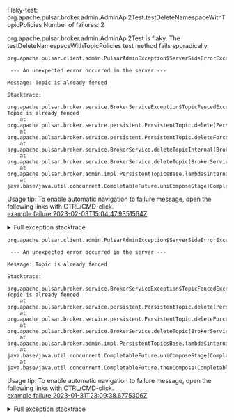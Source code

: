         
Flaky-test: org.apache.pulsar.broker.admin.AdminApi2Test.testDeleteNamespaceWithTopicPolicies
Number of failures: 2

org.apache.pulsar.broker.admin.AdminApi2Test is flaky. The testDeleteNamespaceWithTopicPolicies test method fails sporadically.

```
org.apache.pulsar.client.admin.PulsarAdminException$ServerSideErrorException:

 --- An unexpected error occurred in the server ---

Message: Topic is already fenced

Stacktrace:

org.apache.pulsar.broker.service.BrokerServiceException$TopicFencedException: Topic is already fenced
	at org.apache.pulsar.broker.service.persistent.PersistentTopic.delete(PersistentTopic.java:1187)
	at org.apache.pulsar.broker.service.persistent.PersistentTopic.deleteForcefully(PersistentTopic.java:1158)
	at org.apache.pulsar.broker.service.BrokerService.deleteTopicInternal(BrokerService.java:1106)
	at org.apache.pulsar.broker.service.BrokerService.deleteTopic(BrokerService.java:1094)
	at org.apache.pulsar.broker.admin.impl.PersistentTopicsBase.lambda$internalDeleteTopicAsync$127(PersistentTopicsBase.java:1171)
	at java.base/java.util.concurrent.CompletableFuture.uniComposeStage(CompletableFuture.java:1187)
```

Usage tip: To enable automatic navigation to failure message, open the following links with CTRL/CMD-click.  
[example failure 2023-02-03T15:04:47.9351564Z](https://github.com/apache/pulsar/actions/runs/4085189242/jobs/7043098443#step:10:850)  


<details>
<summary>Full exception stacktrace</summary>
<code><pre>
org.apache.pulsar.client.admin.PulsarAdminException$ServerSideErrorException:

 --- An unexpected error occurred in the server ---

Message: Topic is already fenced

Stacktrace:

org.apache.pulsar.broker.service.BrokerServiceException$TopicFencedException: Topic is already fenced
	at org.apache.pulsar.broker.service.persistent.PersistentTopic.delete(PersistentTopic.java:1187)
	at org.apache.pulsar.broker.service.persistent.PersistentTopic.deleteForcefully(PersistentTopic.java:1158)
	at org.apache.pulsar.broker.service.BrokerService.deleteTopicInternal(BrokerService.java:1106)
	at org.apache.pulsar.broker.service.BrokerService.deleteTopic(BrokerService.java:1094)
	at org.apache.pulsar.broker.admin.impl.PersistentTopicsBase.lambda$internalDeleteTopicAsync$127(PersistentTopicsBase.java:1171)
	at java.base/java.util.concurrent.CompletableFuture.uniComposeStage(CompletableFuture.java:1187)
	at java.base/java.util.concurrent.CompletableFuture.thenCompose(CompletableFuture.java:2309)
	at org.apache.pulsar.broker.admin.impl.PersistentTopicsBase.internalDeleteTopicAsync(PersistentTopicsBase.java:1171)
	at org.apache.pulsar.broker.admin.v2.PersistentTopics.deleteTopic(PersistentTopics.java:1101)
	at jdk.internal.reflect.GeneratedMethodAccessor162.invoke(Unknown Source)
	at java.base/jdk.internal.reflect.DelegatingMethodAccessorImpl.invoke(DelegatingMethodAccessorImpl.java:43)
	at java.base/java.lang.reflect.Method.invoke(Method.java:568)
	at org.glassfish.jersey.server.model.internal.ResourceMethodInvocationHandlerFactory.lambda$static$0(ResourceMethodInvocationHandlerFactory.java:52)
	at org.glassfish.jersey.server.model.internal.AbstractJavaResourceMethodDispatcher$1.run(AbstractJavaResourceMethodDispatcher.java:124)
	at org.glassfish.jersey.server.model.internal.AbstractJavaResourceMethodDispatcher.invoke(AbstractJavaResourceMethodDispatcher.java:167)
	at org.glassfish.jersey.server.model.internal.JavaResourceMethodDispatcherProvider$VoidOutInvoker.doDispatch(JavaResourceMethodDispatcherProvider.java:159)
	at org.glassfish.jersey.server.model.internal.AbstractJavaResourceMethodDispatcher.dispatch(AbstractJavaResourceMethodDispatcher.java:79)
	at org.glassfish.jersey.server.model.ResourceMethodInvoker.invoke(ResourceMethodInvoker.java:475)
	at org.glassfish.jersey.server.model.ResourceMethodInvoker.apply(ResourceMethodInvoker.java:397)
	at org.glassfish.jersey.server.model.ResourceMethodInvoker.apply(ResourceMethodInvoker.java:81)
	at org.glassfish.jersey.server.ServerRuntime$1.run(ServerRuntime.java:255)
	at org.glassfish.jersey.internal.Errors$1.call(Errors.java:248)
	at org.glassfish.jersey.internal.Errors$1.call(Errors.java:244)
	at org.glassfish.jersey.internal.Errors.process(Errors.java:292)
	at org.glassfish.jersey.internal.Errors.process(Errors.java:274)
	at org.glassfish.jersey.internal.Errors.process(Errors.java:244)
	at org.glassfish.jersey.process.internal.RequestScope.runInScope(RequestScope.java:265)
	at org.glassfish.jersey.server.ServerRuntime.process(ServerRuntime.java:234)
	at org.glassfish.jersey.server.ApplicationHandler.handle(ApplicationHandler.java:680)
	at org.glassfish.jersey.servlet.WebComponent.serviceImpl(WebComponent.java:394)
	at org.glassfish.jersey.servlet.WebComponent.service(WebComponent.java:346)
	at org.glassfish.jersey.servlet.ServletContainer.service(ServletContainer.java:366)
	at org.glassfish.jersey.servlet.ServletContainer.service(ServletContainer.java:319)
	at org.glassfish.jersey.servlet.ServletContainer.service(ServletContainer.java:205)
	at org.eclipse.jetty.servlet.ServletHolder.handle(ServletHolder.java:799)
	at org.eclipse.jetty.servlet.ServletHandler$ChainEnd.doFilter(ServletHandler.java:1656)
	at org.eclipse.jetty.servlets.QoSFilter.doFilter(QoSFilter.java:202)
	at org.eclipse.jetty.servlet.FilterHolder.doFilter(FilterHolder.java:193)
	at org.eclipse.jetty.servlet.ServletHandler$Chain.doFilter(ServletHandler.java:1626)
	at org.eclipse.jetty.servlet.ServletHandler.doHandle(ServletHandler.java:552)
	at org.eclipse.jetty.server.handler.ScopedHandler.nextHandle(ScopedHandler.java:233)
	at org.eclipse.jetty.server.session.SessionHandler.doHandle(SessionHandler.java:1624)
	at org.eclipse.jetty.server.handler.ScopedHandler.nextHandle(ScopedHandler.java:233)
	at org.eclipse.jetty.server.handler.ContextHandler.doHandle(ContextHandler.java:1440)
	at org.eclipse.jetty.server.handler.ScopedHandler.nextScope(ScopedHandler.java:188)
	at org.eclipse.jetty.servlet.ServletHandler.doScope(ServletHandler.java:505)
	at org.eclipse.jetty.server.session.SessionHandler.doScope(SessionHandler.java:1594)
	at org.eclipse.jetty.server.handler.ScopedHandler.nextScope(ScopedHandler.java:186)
	at org.eclipse.jetty.server.handler.ContextHandler.doScope(ContextHandler.java:1355)
	at org.eclipse.jetty.server.handler.ScopedHandler.handle(ScopedHandler.java:141)
	at org.eclipse.jetty.server.handler.ContextHandlerCollection.handle(ContextHandlerCollection.java:234)
	at org.eclipse.jetty.server.handler.HandlerCollection.handle(HandlerCollection.java:146)
	at org.eclipse.jetty.server.handler.StatisticsHandler.handle(StatisticsHandler.java:181)
	at org.eclipse.jetty.server.handler.HandlerWrapper.handle(HandlerWrapper.java:127)
	at org.eclipse.jetty.server.Server.handle(Server.java:516)
	at org.eclipse.jetty.server.HttpChannel.lambda$handle$1(HttpChannel.java:487)
	at org.eclipse.jetty.server.HttpChannel.dispatch(HttpChannel.java:732)
	at org.eclipse.jetty.server.HttpChannel.handle(HttpChannel.java:479)
	at org.eclipse.jetty.server.HttpConnection.onFillable(HttpConnection.java:277)
	at org.eclipse.jetty.io.AbstractConnection$ReadCallback.succeeded(AbstractConnection.java:311)
	at org.eclipse.jetty.io.FillInterest.fillable(FillInterest.java:105)
	at org.eclipse.jetty.io.ChannelEndPoint$1.run(ChannelEndPoint.java:104)
	at org.eclipse.jetty.util.thread.strategy.EatWhatYouKill.runTask(EatWhatYouKill.java:338)
	at org.eclipse.jetty.util.thread.strategy.EatWhatYouKill.doProduce(EatWhatYouKill.java:315)
	at org.eclipse.jetty.util.thread.strategy.EatWhatYouKill.tryProduce(EatWhatYouKill.java:173)
	at org.eclipse.jetty.util.thread.strategy.EatWhatYouKill.run(EatWhatYouKill.java:131)
	at org.eclipse.jetty.util.thread.ReservedThreadExecutor$ReservedThread.run(ReservedThreadExecutor.java:409)
	at java.base/java.util.concurrent.ThreadPoolExecutor.runWorker(ThreadPoolExecutor.java:1136)
	at java.base/java.util.concurrent.ThreadPoolExecutor$Worker.run(ThreadPoolExecutor.java:635)
	at io.netty.util.concurrent.FastThreadLocalRunnable.run(FastThreadLocalRunnable.java:30)
	at java.base/java.lang.Thread.run(Thread.java:833)

	at org.apache.pulsar.client.admin.PulsarAdminException.wrap(PulsarAdminException.java:252)
	at org.apache.pulsar.client.admin.internal.BaseResource.sync(BaseResource.java:352)
	at org.apache.pulsar.client.admin.internal.NamespacesImpl.deleteNamespace(NamespacesImpl.java:231)
	at org.apache.pulsar.broker.admin.AdminApi2Test.testDeleteNamespaceWithTopicPolicies(AdminApi2Test.java:1666)
	at java.base/jdk.internal.reflect.NativeMethodAccessorImpl.invoke0(Native Method)
	at java.base/jdk.internal.reflect.NativeMethodAccessorImpl.invoke(NativeMethodAccessorImpl.java:77)
	at java.base/jdk.internal.reflect.DelegatingMethodAccessorImpl.invoke(DelegatingMethodAccessorImpl.java:43)
	at java.base/java.lang.reflect.Method.invoke(Method.java:568)
	at org.testng.internal.invokers.MethodInvocationHelper.invokeMethod(MethodInvocationHelper.java:139)
	at org.testng.internal.invokers.InvokeMethodRunnable.runOne(InvokeMethodRunnable.java:47)
	at org.testng.internal.invokers.InvokeMethodRunnable.call(InvokeMethodRunnable.java:76)
	at org.testng.internal.invokers.InvokeMethodRunnable.call(InvokeMethodRunnable.java:11)
	at java.base/java.util.concurrent.FutureTask.run(FutureTask.java:264)
	at java.base/java.util.concurrent.ThreadPoolExecutor.runWorker(ThreadPoolExecutor.java:1136)
	at java.base/java.util.concurrent.ThreadPoolExecutor$Worker.run(ThreadPoolExecutor.java:635)
	at java.base/java.lang.Thread.run(Thread.java:833)
	Suppressed: org.apache.pulsar.client.admin.PulsarAdminException$ServerSideErrorException:
 --- An unexpected error occurred in the server ---

Message: Topic is already fenced

Stacktrace:

org.apache.pulsar.broker.service.BrokerServiceException$TopicFencedException: Topic is already fenced
	at org.apache.pulsar.broker.service.persistent.PersistentTopic.delete(PersistentTopic.java:1187)
	at org.apache.pulsar.broker.service.persistent.PersistentTopic.deleteForcefully(PersistentTopic.java:1158)
	at org.apache.pulsar.broker.service.BrokerService.deleteTopicInternal(BrokerService.java:1106)
	at org.apache.pulsar.broker.service.BrokerService.deleteTopic(BrokerService.java:1094)
	at org.apache.pulsar.broker.admin.impl.PersistentTopicsBase.lambda$internalDeleteTopicAsync$127(PersistentTopicsBase.java:1171)
	at java.base/java.util.concurrent.CompletableFuture.uniComposeStage(CompletableFuture.java:1187)
	at java.base/java.util.concurrent.CompletableFuture.thenCompose(CompletableFuture.java:2309)
	at org.apache.pulsar.broker.admin.impl.PersistentTopicsBase.internalDeleteTopicAsync(PersistentTopicsBase.java:1171)
	at org.apache.pulsar.broker.admin.v2.PersistentTopics.deleteTopic(PersistentTopics.java:1101)
	at jdk.internal.reflect.GeneratedMethodAccessor162.invoke(Unknown Source)
	at java.base/jdk.internal.reflect.DelegatingMethodAccessorImpl.invoke(DelegatingMethodAccessorImpl.java:43)
	at java.base/java.lang.reflect.Method.invoke(Method.java:568)
	at org.glassfish.jersey.server.model.internal.ResourceMethodInvocationHandlerFactory.lambda$static$0(ResourceMethodInvocationHandlerFactory.java:52)
	at org.glassfish.jersey.server.model.internal.AbstractJavaResourceMethodDispatcher$1.run(AbstractJavaResourceMethodDispatcher.java:124)
	at org.glassfish.jersey.server.model.internal.AbstractJavaResourceMethodDispatcher.invoke(AbstractJavaResourceMethodDispatcher.java:167)
	at org.glassfish.jersey.server.model.internal.JavaResourceMethodDispatcherProvider$VoidOutInvoker.doDispatch(JavaResourceMethodDispatcherProvider.java:159)
	at org.glassfish.jersey.server.model.internal.AbstractJavaResourceMethodDispatcher.dispatch(AbstractJavaResourceMethodDispatcher.java:79)
	at org.glassfish.jersey.server.model.ResourceMethodInvoker.invoke(ResourceMethodInvoker.java:475)
	at org.glassfish.jersey.server.model.ResourceMethodInvoker.apply(ResourceMethodInvoker.java:397)
	at org.glassfish.jersey.server.model.ResourceMethodInvoker.apply(ResourceMethodInvoker.java:81)
	at org.glassfish.jersey.server.ServerRuntime$1.run(ServerRuntime.java:255)
	at org.glassfish.jersey.internal.Errors$1.call(Errors.java:248)
	at org.glassfish.jersey.internal.Errors$1.call(Errors.java:244)
	at org.glassfish.jersey.internal.Errors.process(Errors.java:292)
	at org.glassfish.jersey.internal.Errors.process(Errors.java:274)
	at org.glassfish.jersey.internal.Errors.process(Errors.java:244)
	at org.glassfish.jersey.process.internal.RequestScope.runInScope(RequestScope.java:265)
	at org.glassfish.jersey.server.ServerRuntime.process(ServerRuntime.java:234)
	at org.glassfish.jersey.server.ApplicationHandler.handle(ApplicationHandler.java:680)
	at org.glassfish.jersey.servlet.WebComponent.serviceImpl(WebComponent.java:394)
	at org.glassfish.jersey.servlet.WebComponent.service(WebComponent.java:346)
	at org.glassfish.jersey.servlet.ServletContainer.service(ServletContainer.java:366)
	at org.glassfish.jersey.servlet.ServletContainer.service(ServletContainer.java:319)
	at org.glassfish.jersey.servlet.ServletContainer.service(ServletContainer.java:205)
	at org.eclipse.jetty.servlet.ServletHolder.handle(ServletHolder.java:799)
	at org.eclipse.jetty.servlet.ServletHandler$ChainEnd.doFilter(ServletHandler.java:1656)
	at org.eclipse.jetty.servlets.QoSFilter.doFilter(QoSFilter.java:202)
	at org.eclipse.jetty.servlet.FilterHolder.doFilter(FilterHolder.java:193)
	at org.eclipse.jetty.servlet.ServletHandler$Chain.doFilter(ServletHandler.java:1626)
	at org.eclipse.jetty.servlet.ServletHandler.doHandle(ServletHandler.java:552)
	at org.eclipse.jetty.server.handler.ScopedHandler.nextHandle(ScopedHandler.java:233)
	at org.eclipse.jetty.server.session.SessionHandler.doHandle(SessionHandler.java:1624)
	at org.eclipse.jetty.server.handler.ScopedHandler.nextHandle(ScopedHandler.java:233)
	at org.eclipse.jetty.server.handler.ContextHandler.doHandle(ContextHandler.java:1440)
	at org.eclipse.jetty.server.handler.ScopedHandler.nextScope(ScopedHandler.java:188)
	at org.eclipse.jetty.servlet.ServletHandler.doScope(ServletHandler.java:505)
	at org.eclipse.jetty.server.session.SessionHandler.doScope(SessionHandler.java:1594)
	at org.eclipse.jetty.server.handler.ScopedHandler.nextScope(ScopedHandler.java:186)
	at org.eclipse.jetty.server.handler.ContextHandler.doScope(ContextHandler.java:1355)
	at org.eclipse.jetty.server.handler.ScopedHandler.handle(ScopedHandler.java:141)
	at org.eclipse.jetty.server.handler.ContextHandlerCollection.handle(ContextHandlerCollection.java:234)
	at org.eclipse.jetty.server.handler.HandlerCollection.handle(HandlerCollection.java:146)
	at org.eclipse.jetty.server.handler.StatisticsHandler.handle(StatisticsHandler.java:181)
	at org.eclipse.jetty.server.handler.HandlerWrapper.handle(HandlerWrapper.java:127)
	at org.eclipse.jetty.server.Server.handle(Server.java:516)
	at org.eclipse.jetty.server.HttpChannel.lambda$handle$1(HttpChannel.java:487)
	at org.eclipse.jetty.server.HttpChannel.dispatch(HttpChannel.java:732)
	at org.eclipse.jetty.server.HttpChannel.handle(HttpChannel.java:479)
	at org.eclipse.jetty.server.HttpConnection.onFillable(HttpConnection.java:277)
	at org.eclipse.jetty.io.AbstractConnection$ReadCallback.succeeded(AbstractConnection.java:311)
	at org.eclipse.jetty.io.FillInterest.fillable(FillInterest.java:105)
	at org.eclipse.jetty.io.ChannelEndPoint$1.run(ChannelEndPoint.java:104)
	at org.eclipse.jetty.util.thread.strategy.EatWhatYouKill.runTask(EatWhatYouKill.java:338)
	at org.eclipse.jetty.util.thread.strategy.EatWhatYouKill.doProduce(EatWhatYouKill.java:315)
	at org.eclipse.jetty.util.thread.strategy.EatWhatYouKill.tryProduce(EatWhatYouKill.java:173)
	at org.eclipse.jetty.util.thread.strategy.EatWhatYouKill.run(EatWhatYouKill.java:131)
	at org.eclipse.jetty.util.thread.ReservedThreadExecutor$ReservedThread.run(ReservedThreadExecutor.java:409)
	at java.base/java.util.concurrent.ThreadPoolExecutor.runWorker(ThreadPoolExecutor.java:1136)
	at java.base/java.util.concurrent.ThreadPoolExecutor$Worker.run(ThreadPoolExecutor.java:635)
	at io.netty.util.concurrent.FastThreadLocalRunnable.run(FastThreadLocalRunnable.java:30)
	at java.base/java.lang.Thread.run(Thread.java:833)

		at org.apache.pulsar.client.admin.internal.BaseResource.getApiException(BaseResource.java:272)
		at org.apache.pulsar.client.admin.internal.BaseResource$4.failed(BaseResource.java:237)
		at org.glassfish.jersey.client.JerseyInvocation$1.failed(JerseyInvocation.java:882)
		at org.glassfish.jersey.client.JerseyInvocation$1.completed(JerseyInvocation.java:863)
		at org.glassfish.jersey.client.ClientRuntime.processResponse(ClientRuntime.java:229)
		at org.glassfish.jersey.client.ClientRuntime.access$200(ClientRuntime.java:62)
		at org.glassfish.jersey.client.ClientRuntime$2.lambda$response$0(ClientRuntime.java:173)
		at org.glassfish.jersey.internal.Errors$1.call(Errors.java:248)
		at org.glassfish.jersey.internal.Errors$1.call(Errors.java:244)
		at org.glassfish.jersey.internal.Errors.process(Errors.java:292)
		at org.glassfish.jersey.internal.Errors.process(Errors.java:274)
		at org.glassfish.jersey.internal.Errors.process(Errors.java:244)
		at org.glassfish.jersey.process.internal.RequestScope.runInScope(RequestScope.java:288)
		at org.glassfish.jersey.client.ClientRuntime$2.response(ClientRuntime.java:173)
		at org.apache.pulsar.client.admin.internal.http.AsyncHttpConnector.lambda$apply$1(AsyncHttpConnector.java:254)
		at java.base/java.util.concurrent.CompletableFuture.uniWhenComplete(CompletableFuture.java:863)
		at java.base/java.util.concurrent.CompletableFuture$UniWhenComplete.tryFire(CompletableFuture.java:841)
		at java.base/java.util.concurrent.CompletableFuture.postComplete(CompletableFuture.java:510)
		at java.base/java.util.concurrent.CompletableFuture.complete(CompletableFuture.java:2147)
		at org.apache.pulsar.client.admin.internal.http.AsyncHttpConnector.lambda$retryOperation$4(AsyncHttpConnector.java:296)
		at java.base/java.util.concurrent.CompletableFuture.uniWhenComplete(CompletableFuture.java:863)
		at java.base/java.util.concurrent.CompletableFuture$UniWhenComplete.tryFire(CompletableFuture.java:841)
		at java.base/java.util.concurrent.CompletableFuture.postComplete(CompletableFuture.java:510)
		at java.base/java.util.concurrent.CompletableFuture.complete(CompletableFuture.java:2147)
		at org.asynchttpclient.netty.NettyResponseFuture.loadContent(NettyResponseFuture.java:222)
		at org.asynchttpclient.netty.NettyResponseFuture.done(NettyResponseFuture.java:257)
		at org.asynchttpclient.netty.handler.AsyncHttpClientHandler.finishUpdate(AsyncHttpClientHandler.java:241)
		at org.asynchttpclient.netty.handler.HttpHandler.handleChunk(HttpHandler.java:114)
		at org.asynchttpclient.netty.handler.HttpHandler.handleRead(HttpHandler.java:143)
		at org.asynchttpclient.netty.handler.AsyncHttpClientHandler.channelRead(AsyncHttpClientHandler.java:78)
		at io.netty.channel.AbstractChannelHandlerContext.invokeChannelRead(AbstractChannelHandlerContext.java:444)
		at io.netty.channel.AbstractChannelHandlerContext.invokeChannelRead(AbstractChannelHandlerContext.java:420)
		at io.netty.channel.AbstractChannelHandlerContext.fireChannelRead(AbstractChannelHandlerContext.java:412)
		at io.netty.handler.codec.MessageToMessageDecoder.channelRead(MessageToMessageDecoder.java:103)
		at io.netty.channel.AbstractChannelHandlerContext.invokeChannelRead(AbstractChannelHandlerContext.java:444)
		at io.netty.channel.AbstractChannelHandlerContext.invokeChannelRead(AbstractChannelHandlerContext.java:420)
		at io.netty.channel.AbstractChannelHandlerContext.fireChannelRead(AbstractChannelHandlerContext.java:412)
		at io.netty.channel.CombinedChannelDuplexHandler$DelegatingChannelHandlerContext.fireChannelRead(CombinedChannelDuplexHandler.java:436)
		at io.netty.handler.codec.ByteToMessageDecoder.fireChannelRead(ByteToMessageDecoder.java:346)
		at io.netty.handler.codec.ByteToMessageDecoder.channelRead(ByteToMessageDecoder.java:318)
		at io.netty.channel.CombinedChannelDuplexHandler.channelRead(CombinedChannelDuplexHandler.java:251)
		at io.netty.channel.AbstractChannelHandlerContext.invokeChannelRead(AbstractChannelHandlerContext.java:442)
		at io.netty.channel.AbstractChannelHandlerContext.invokeChannelRead(AbstractChannelHandlerContext.java:420)
		at io.netty.channel.AbstractChannelHandlerContext.fireChannelRead(AbstractChannelHandlerContext.java:412)
		at io.netty.channel.DefaultChannelPipeline$HeadContext.channelRead(DefaultChannelPipeline.java:1410)
		at io.netty.channel.AbstractChannelHandlerContext.invokeChannelRead(AbstractChannelHandlerContext.java:440)
		at io.netty.channel.AbstractChannelHandlerContext.invokeChannelRead(AbstractChannelHandlerContext.java:420)
		at io.netty.channel.DefaultChannelPipeline.fireChannelRead(DefaultChannelPipeline.java:919)
		at io.netty.channel.nio.AbstractNioByteChannel$NioByteUnsafe.read(AbstractNioByteChannel.java:166)
		at io.netty.channel.nio.NioEventLoop.processSelectedKey(NioEventLoop.java:788)
		at io.netty.channel.nio.NioEventLoop.processSelectedKeysOptimized(NioEventLoop.java:724)
		at io.netty.channel.nio.NioEventLoop.processSelectedKeys(NioEventLoop.java:650)
		at io.netty.channel.nio.NioEventLoop.run(NioEventLoop.java:562)
		at io.netty.util.concurrent.SingleThreadEventExecutor$4.run(SingleThreadEventExecutor.java:997)
		at io.netty.util.internal.ThreadExecutorMap$2.run(ThreadExecutorMap.java:74)
		at io.netty.util.concurrent.FastThreadLocalRunnable.run(FastThreadLocalRunnable.java:30)
		... 1 more
	Caused by: javax.ws.rs.InternalServerErrorException: HTTP 500 {"reason":"\n --- An unexpected error occurred in the server ---\n\nMessage: Topic is already fenced\n\nStacktrace:\n\norg.apache.pulsar.broker.service.BrokerServiceException$TopicFencedException: Topic is already fenced\n\tat org.apache.pulsar.broker.service.persistent.PersistentTopic.delete(PersistentTopic.java:1187)\n\tat org.apache.pulsar.broker.service.persistent.PersistentTopic.deleteForcefully(PersistentTopic.java:1158)\n\tat org.apache.pulsar.broker.service.BrokerService.deleteTopicInternal(BrokerService.java:1106)\n\tat org.apache.pulsar.broker.service.BrokerService.deleteTopic(BrokerService.java:1094)\n\tat org.apache.pulsar.broker.admin.impl.PersistentTopicsBase.lambda$internalDeleteTopicAsync$127(PersistentTopicsBase.java:1171)\n\tat java.base/java.util.concurrent.CompletableFuture.uniComposeStage(CompletableFuture.java:1187)\n\tat java.base/java.util.concurrent.CompletableFuture.thenCompose(CompletableFuture.java:2309)\n\tat org.apache.pulsar.broker.admin.impl.PersistentTopicsBase.internalDeleteTopicAsync(PersistentTopicsBase.java:1171)\n\tat org.apache.pulsar.broker.admin.v2.PersistentTopics.deleteTopic(PersistentTopics.java:1101)\n\tat jdk.internal.reflect.GeneratedMethodAccessor162.invoke(Unknown Source)\n\tat java.base/jdk.internal.reflect.DelegatingMethodAccessorImpl.invoke(DelegatingMethodAccessorImpl.java:43)\n\tat java.base/java.lang.reflect.Method.invoke(Method.java:568)\n\tat org.glassfish.jersey.server.model.internal.ResourceMethodInvocationHandlerFactory.lambda$static$0(ResourceMethodInvocationHandlerFactory.java:52)\n\tat org.glassfish.jersey.server.model.internal.AbstractJavaResourceMethodDispatcher$1.run(AbstractJavaResourceMethodDispatcher.java:124)\n\tat org.glassfish.jersey.server.model.internal.AbstractJavaResourceMethodDispatcher.invoke(AbstractJavaResourceMethodDispatcher.java:167)\n\tat org.glassfish.jersey.server.model.internal.JavaResourceMethodDispatcherProvider$VoidOutInvoker.doDispatch(JavaResourceMethodDispatcherProvider.java:159)\n\tat org.glassfish.jersey.server.model.internal.AbstractJavaResourceMethodDispatcher.dispatch(AbstractJavaResourceMethodDispatcher.java:79)\n\tat org.glassfish.jersey.server.model.ResourceMethodInvoker.invoke(ResourceMethodInvoker.java:475)\n\tat org.glassfish.jersey.server.model.ResourceMethodInvoker.apply(ResourceMethodInvoker.java:397)\n\tat org.glassfish.jersey.server.model.ResourceMethodInvoker.apply(ResourceMethodInvoker.java:81)\n\tat org.glassfish.jersey.server.ServerRuntime$1.run(ServerRuntime.java:255)\n\tat org.glassfish.jersey.internal.Errors$1.call(Errors.java:248)\n\tat org.glassfish.jersey.internal.Errors$1.call(Errors.java:244)\n\tat org.glassfish.jersey.internal.Errors.process(Errors.java:292)\n\tat org.glassfish.jersey.internal.Errors.process(Errors.java:274)\n\tat org.glassfish.jersey.internal.Errors.process(Errors.java:244)\n\tat org.glassfish.jersey.process.internal.RequestScope.runInScope(RequestScope.java:265)\n\tat org.glassfish.jersey.server.ServerRuntime.process(ServerRuntime.java:234)\n\tat org.glassfish.jersey.server.ApplicationHandler.handle(ApplicationHandler.java:680)\n\tat org.glassfish.jersey.servlet.WebComponent.serviceImpl(WebComponent.java:394)\n\tat org.glassfish.jersey.servlet.WebComponent.service(WebComponent.java:346)\n\tat org.glassfish.jersey.servlet.ServletContainer.service(ServletContainer.java:366)\n\tat org.glassfish.jersey.servlet.ServletContainer.service(ServletContainer.java:319)\n\tat org.glassfish.jersey.servlet.ServletContainer.service(ServletContainer.java:205)\n\tat org.eclipse.jetty.servlet.ServletHolder.handle(ServletHolder.java:799)\n\tat org.eclipse.jetty.servlet.ServletHandler$ChainEnd.doFilter(ServletHandler.java:1656)\n\tat org.eclipse.jetty.servlets.QoSFilter.doFilter(QoSFilter.java:202)\n\tat org.eclipse.jetty.servlet.FilterHolder.doFilter(FilterHolder.java:193)\n\tat org.eclipse.jetty.servlet.ServletHandler$Chain.doFilter(ServletHandler.java:1626)\n\tat org.eclipse.jetty.servlet.ServletHandler.doHandle(ServletHandler.java:552)\n\tat org.eclipse.jetty.server.handler.ScopedHandler.nextHandle(ScopedHandler.java:233)\n\tat org.eclipse.jetty.server.session.SessionHandler.doHandle(SessionHandler.java:1624)\n\tat org.eclipse.jetty.server.handler.ScopedHandler.nextHandle(ScopedHandler.java:233)\n\tat org.eclipse.jetty.server.handler.ContextHandler.doHandle(ContextHandler.java:1440)\n\tat org.eclipse.jetty.server.handler.ScopedHandler.nextScope(ScopedHandler.java:188)\n\tat org.eclipse.jetty.servlet.ServletHandler.doScope(ServletHandler.java:505)\n\tat org.eclipse.jetty.server.session.SessionHandler.doScope(SessionHandler.java:1594)\n\tat org.eclipse.jetty.server.handler.ScopedHandler.nextScope(ScopedHandler.java:186)\n\tat org.eclipse.jetty.server.handler.ContextHandler.doScope(ContextHandler.java:1355)\n\tat org.eclipse.jetty.server.handler.ScopedHandler.handle(ScopedHandler.java:141)\n\tat org.eclipse.jetty.server.handler.ContextHandlerCollection.handle(ContextHandlerCollection.java:234)\n\tat org.eclipse.jetty.server.handler.HandlerCollection.handle(HandlerCollection.java:146)\n\tat org.eclipse.jetty.server.handler.StatisticsHandler.handle(StatisticsHandler.java:181)\n\tat org.eclipse.jetty.server.handler.HandlerWrapper.handle(HandlerWrapper.java:127)\n\tat org.eclipse.jetty.server.Server.handle(Server.java:516)\n\tat org.eclipse.jetty.server.HttpChannel.lambda$handle$1(HttpChannel.java:487)\n\tat org.eclipse.jetty.server.HttpChannel.dispatch(HttpChannel.java:732)\n\tat org.eclipse.jetty.server.HttpChannel.handle(HttpChannel.java:479)\n\tat org.eclipse.jetty.server.HttpConnection.onFillable(HttpConnection.java:277)\n\tat org.eclipse.jetty.io.AbstractConnection$ReadCallback.succeeded(AbstractConnection.java:311)\n\tat org.eclipse.jetty.io.FillInterest.fillable(FillInterest.java:105)\n\tat org.eclipse.jetty.io.ChannelEndPoint$1.run(ChannelEndPoint.java:104)\n\tat org.eclipse.jetty.util.thread.strategy.EatWhatYouKill.runTask(EatWhatYouKill.java:338)\n\tat org.eclipse.jetty.util.thread.strategy.EatWhatYouKill.doProduce(EatWhatYouKill.java:315)\n\tat org.eclipse.jetty.util.thread.strategy.EatWhatYouKill.tryProduce(EatWhatYouKill.java:173)\n\tat org.eclipse.jetty.util.thread.strategy.EatWhatYouKill.run(EatWhatYouKill.java:131)\n\tat org.eclipse.jetty.util.thread.ReservedThreadExecutor$ReservedThread.run(ReservedThreadExecutor.java:409)\n\tat java.base/java.util.concurrent.ThreadPoolExecutor.runWorker(ThreadPoolExecutor.java:1136)\n\tat java.base/java.util.concurrent.ThreadPoolExecutor$Worker.run(ThreadPoolExecutor.java:635)\n\tat io.netty.util.concurrent.FastThreadLocalRunnable.run(FastThreadLocalRunnable.java:30)\n\tat java.base/java.lang.Thread.run(Thread.java:833)\n"}
		at org.glassfish.jersey.client.JerseyInvocation.convertToException(JerseyInvocation.java:960)
		at org.glassfish.jersey.client.JerseyInvocation.access$700(JerseyInvocation.java:82)
		... 54 more
Caused by: [CIRCULAR REFERENCE: javax.ws.rs.InternalServerErrorException: HTTP 500 {"reason":"\n --- An unexpected error occurred in the server ---\n\nMessage: Topic is already fenced\n\nStacktrace:\n\norg.apache.pulsar.broker.service.BrokerServiceException$TopicFencedException: Topic is already fenced\n\tat org.apache.pulsar.broker.service.persistent.PersistentTopic.delete(PersistentTopic.java:1187)\n\tat org.apache.pulsar.broker.service.persistent.PersistentTopic.deleteForcefully(PersistentTopic.java:1158)\n\tat org.apache.pulsar.broker.service.BrokerService.deleteTopicInternal(BrokerService.java:1106)\n\tat org.apache.pulsar.broker.service.BrokerService.deleteTopic(BrokerService.java:1094)\n\tat org.apache.pulsar.broker.admin.impl.PersistentTopicsBase.lambda$internalDeleteTopicAsync$127(PersistentTopicsBase.java:1171)\n\tat java.base/java.util.concurrent.CompletableFuture.uniComposeStage(CompletableFuture.java:1187)\n\tat java.base/java.util.concurrent.CompletableFuture.thenCompose(CompletableFuture.java:2309)\n\tat org.apache.pulsar.broker.admin.impl.PersistentTopicsBase.internalDeleteTopicAsync(PersistentTopicsBase.java:1171)\n\tat org.apache.pulsar.broker.admin.v2.PersistentTopics.deleteTopic(PersistentTopics.java:1101)\n\tat jdk.internal.reflect.GeneratedMethodAccessor162.invoke(Unknown Source)\n\tat java.base/jdk.internal.reflect.DelegatingMethodAccessorImpl.invoke(DelegatingMethodAccessorImpl.java:43)\n\tat java.base/java.lang.reflect.Method.invoke(Method.java:568)\n\tat org.glassfish.jersey.server.model.internal.ResourceMethodInvocationHandlerFactory.lambda$static$0(ResourceMethodInvocationHandlerFactory.java:52)\n\tat org.glassfish.jersey.server.model.internal.AbstractJavaResourceMethodDispatcher$1.run(AbstractJavaResourceMethodDispatcher.java:124)\n\tat org.glassfish.jersey.server.model.internal.AbstractJavaResourceMethodDispatcher.invoke(AbstractJavaResourceMethodDispatcher.java:167)\n\tat org.glassfish.jersey.server.model.internal.JavaResourceMethodDispatcherProvider$VoidOutInvoker.doDispatch(JavaResourceMethodDispatcherProvider.java:159)\n\tat org.glassfish.jersey.server.model.internal.AbstractJavaResourceMethodDispatcher.dispatch(AbstractJavaResourceMethodDispatcher.java:79)\n\tat org.glassfish.jersey.server.model.ResourceMethodInvoker.invoke(ResourceMethodInvoker.java:475)\n\tat org.glassfish.jersey.server.model.ResourceMethodInvoker.apply(ResourceMethodInvoker.java:397)\n\tat org.glassfish.jersey.server.model.ResourceMethodInvoker.apply(ResourceMethodInvoker.java:81)\n\tat org.glassfish.jersey.server.ServerRuntime$1.run(ServerRuntime.java:255)\n\tat org.glassfish.jersey.internal.Errors$1.call(Errors.java:248)\n\tat org.glassfish.jersey.internal.Errors$1.call(Errors.java:244)\n\tat org.glassfish.jersey.internal.Errors.process(Errors.java:292)\n\tat org.glassfish.jersey.internal.Errors.process(Errors.java:274)\n\tat org.glassfish.jersey.internal.Errors.process(Errors.java:244)\n\tat org.glassfish.jersey.process.internal.RequestScope.runInScope(RequestScope.java:265)\n\tat org.glassfish.jersey.server.ServerRuntime.process(ServerRuntime.java:234)\n\tat org.glassfish.jersey.server.ApplicationHandler.handle(ApplicationHandler.java:680)\n\tat org.glassfish.jersey.servlet.WebComponent.serviceImpl(WebComponent.java:394)\n\tat org.glassfish.jersey.servlet.WebComponent.service(WebComponent.java:346)\n\tat org.glassfish.jersey.servlet.ServletContainer.service(ServletContainer.java:366)\n\tat org.glassfish.jersey.servlet.ServletContainer.service(ServletContainer.java:319)\n\tat org.glassfish.jersey.servlet.ServletContainer.service(ServletContainer.java:205)\n\tat org.eclipse.jetty.servlet.ServletHolder.handle(ServletHolder.java:799)\n\tat org.eclipse.jetty.servlet.ServletHandler$ChainEnd.doFilter(ServletHandler.java:1656)\n\tat org.eclipse.jetty.servlets.QoSFilter.doFilter(QoSFilter.java:202)\n\tat org.eclipse.jetty.servlet.FilterHolder.doFilter(FilterHolder.java:193)\n\tat org.eclipse.jetty.servlet.ServletHandler$Chain.doFilter(ServletHandler.java:1626)\n\tat org.eclipse.jetty.servlet.ServletHandler.doHandle(ServletHandler.java:552)\n\tat org.eclipse.jetty.server.handler.ScopedHandler.nextHandle(ScopedHandler.java:233)\n\tat org.eclipse.jetty.server.session.SessionHandler.doHandle(SessionHandler.java:1624)\n\tat org.eclipse.jetty.server.handler.ScopedHandler.nextHandle(ScopedHandler.java:233)\n\tat org.eclipse.jetty.server.handler.ContextHandler.doHandle(ContextHandler.java:1440)\n\tat org.eclipse.jetty.server.handler.ScopedHandler.nextScope(ScopedHandler.java:188)\n\tat org.eclipse.jetty.servlet.ServletHandler.doScope(ServletHandler.java:505)\n\tat org.eclipse.jetty.server.session.SessionHandler.doScope(SessionHandler.java:1594)\n\tat org.eclipse.jetty.server.handler.ScopedHandler.nextScope(ScopedHandler.java:186)\n\tat org.eclipse.jetty.server.handler.ContextHandler.doScope(ContextHandler.java:1355)\n\tat org.eclipse.jetty.server.handler.ScopedHandler.handle(ScopedHandler.java:141)\n\tat org.eclipse.jetty.server.handler.ContextHandlerCollection.handle(ContextHandlerCollection.java:234)\n\tat org.eclipse.jetty.server.handler.HandlerCollection.handle(HandlerCollection.java:146)\n\tat org.eclipse.jetty.server.handler.StatisticsHandler.handle(StatisticsHandler.java:181)\n\tat org.eclipse.jetty.server.handler.HandlerWrapper.handle(HandlerWrapper.java:127)\n\tat org.eclipse.jetty.server.Server.handle(Server.java:516)\n\tat org.eclipse.jetty.server.HttpChannel.lambda$handle$1(HttpChannel.java:487)\n\tat org.eclipse.jetty.server.HttpChannel.dispatch(HttpChannel.java:732)\n\tat org.eclipse.jetty.server.HttpChannel.handle(HttpChannel.java:479)\n\tat org.eclipse.jetty.server.HttpConnection.onFillable(HttpConnection.java:277)\n\tat org.eclipse.jetty.io.AbstractConnection$ReadCallback.succeeded(AbstractConnection.java:311)\n\tat org.eclipse.jetty.io.FillInterest.fillable(FillInterest.java:105)\n\tat org.eclipse.jetty.io.ChannelEndPoint$1.run(ChannelEndPoint.java:104)\n\tat org.eclipse.jetty.util.thread.strategy.EatWhatYouKill.runTask(EatWhatYouKill.java:338)\n\tat org.eclipse.jetty.util.thread.strategy.EatWhatYouKill.doProduce(EatWhatYouKill.java:315)\n\tat org.eclipse.jetty.util.thread.strategy.EatWhatYouKill.tryProduce(EatWhatYouKill.java:173)\n\tat org.eclipse.jetty.util.thread.strategy.EatWhatYouKill.run(EatWhatYouKill.java:131)\n\tat org.eclipse.jetty.util.thread.ReservedThreadExecutor$ReservedThread.run(ReservedThreadExecutor.java:409)\n\tat java.base/java.util.concurrent.ThreadPoolExecutor.runWorker(ThreadPoolExecutor.java:1136)\n\tat java.base/java.util.concurrent.ThreadPoolExecutor$Worker.run(ThreadPoolExecutor.java:635)\n\tat io.netty.util.concurrent.FastThreadLocalRunnable.run(FastThreadLocalRunnable.java:30)\n\tat java.base/java.lang.Thread.run(Thread.java:833)\n"}]

</pre></code>
</details>

```
org.apache.pulsar.client.admin.PulsarAdminException$ServerSideErrorException:

 --- An unexpected error occurred in the server ---

Message: Topic is already fenced

Stacktrace:

org.apache.pulsar.broker.service.BrokerServiceException$TopicFencedException: Topic is already fenced
	at org.apache.pulsar.broker.service.persistent.PersistentTopic.delete(PersistentTopic.java:1176)
	at org.apache.pulsar.broker.service.persistent.PersistentTopic.deleteForcefully(PersistentTopic.java:1147)
	at org.apache.pulsar.broker.service.BrokerService.deleteTopic(BrokerService.java:1075)
	at org.apache.pulsar.broker.admin.impl.PersistentTopicsBase.lambda$internalDeleteTopicAsync$127(PersistentTopicsBase.java:1171)
	at java.base/java.util.concurrent.CompletableFuture.uniComposeStage(CompletableFuture.java:1187)
	at java.base/java.util.concurrent.CompletableFuture.thenCompose(CompletableFuture.java:2309)
```

Usage tip: To enable automatic navigation to failure message, open the following links with CTRL/CMD-click.  
[example failure 2023-01-31T23:09:38.6775306Z](https://github.com/apache/pulsar/actions/runs/4059057719/jobs/6986870824#step:10:870)  


<details>
<summary>Full exception stacktrace</summary>
<code><pre>
org.apache.pulsar.client.admin.PulsarAdminException$ServerSideErrorException:

 --- An unexpected error occurred in the server ---

Message: Topic is already fenced

Stacktrace:

org.apache.pulsar.broker.service.BrokerServiceException$TopicFencedException: Topic is already fenced
	at org.apache.pulsar.broker.service.persistent.PersistentTopic.delete(PersistentTopic.java:1176)
	at org.apache.pulsar.broker.service.persistent.PersistentTopic.deleteForcefully(PersistentTopic.java:1147)
	at org.apache.pulsar.broker.service.BrokerService.deleteTopic(BrokerService.java:1075)
	at org.apache.pulsar.broker.admin.impl.PersistentTopicsBase.lambda$internalDeleteTopicAsync$127(PersistentTopicsBase.java:1171)
	at java.base/java.util.concurrent.CompletableFuture.uniComposeStage(CompletableFuture.java:1187)
	at java.base/java.util.concurrent.CompletableFuture.thenCompose(CompletableFuture.java:2309)
	at org.apache.pulsar.broker.admin.impl.PersistentTopicsBase.internalDeleteTopicAsync(PersistentTopicsBase.java:1171)
	at org.apache.pulsar.broker.admin.v2.PersistentTopics.deleteTopic(PersistentTopics.java:1101)
	at jdk.internal.reflect.GeneratedMethodAccessor142.invoke(Unknown Source)
	at java.base/jdk.internal.reflect.DelegatingMethodAccessorImpl.invoke(DelegatingMethodAccessorImpl.java:43)
	at java.base/java.lang.reflect.Method.invoke(Method.java:568)
	at org.glassfish.jersey.server.model.internal.ResourceMethodInvocationHandlerFactory.lambda$static$0(ResourceMethodInvocationHandlerFactory.java:52)
	at org.glassfish.jersey.server.model.internal.AbstractJavaResourceMethodDispatcher$1.run(AbstractJavaResourceMethodDispatcher.java:124)
	at org.glassfish.jersey.server.model.internal.AbstractJavaResourceMethodDispatcher.invoke(AbstractJavaResourceMethodDispatcher.java:167)
	at org.glassfish.jersey.server.model.internal.JavaResourceMethodDispatcherProvider$VoidOutInvoker.doDispatch(JavaResourceMethodDispatcherProvider.java:159)
	at org.glassfish.jersey.server.model.internal.AbstractJavaResourceMethodDispatcher.dispatch(AbstractJavaResourceMethodDispatcher.java:79)
	at org.glassfish.jersey.server.model.ResourceMethodInvoker.invoke(ResourceMethodInvoker.java:475)
	at org.glassfish.jersey.server.model.ResourceMethodInvoker.apply(ResourceMethodInvoker.java:397)
	at org.glassfish.jersey.server.model.ResourceMethodInvoker.apply(ResourceMethodInvoker.java:81)
	at org.glassfish.jersey.server.ServerRuntime$1.run(ServerRuntime.java:255)
	at org.glassfish.jersey.internal.Errors$1.call(Errors.java:248)
	at org.glassfish.jersey.internal.Errors$1.call(Errors.java:244)
	at org.glassfish.jersey.internal.Errors.process(Errors.java:292)
	at org.glassfish.jersey.internal.Errors.process(Errors.java:274)
	at org.glassfish.jersey.internal.Errors.process(Errors.java:244)
	at org.glassfish.jersey.process.internal.RequestScope.runInScope(RequestScope.java:265)
	at org.glassfish.jersey.server.ServerRuntime.process(ServerRuntime.java:234)
	at org.glassfish.jersey.server.ApplicationHandler.handle(ApplicationHandler.java:680)
	at org.glassfish.jersey.servlet.WebComponent.serviceImpl(WebComponent.java:394)
	at org.glassfish.jersey.servlet.WebComponent.service(WebComponent.java:346)
	at org.glassfish.jersey.servlet.ServletContainer.service(ServletContainer.java:366)
	at org.glassfish.jersey.servlet.ServletContainer.service(ServletContainer.java:319)
	at org.glassfish.jersey.servlet.ServletContainer.service(ServletContainer.java:205)
	at org.eclipse.jetty.servlet.ServletHolder.handle(ServletHolder.java:799)
	at org.eclipse.jetty.servlet.ServletHandler$ChainEnd.doFilter(ServletHandler.java:1656)
	at org.apache.pulsar.broker.web.ResponseHandlerFilter.doFilter(ResponseHandlerFilter.java:67)
	at org.eclipse.jetty.servlet.FilterHolder.doFilter(FilterHolder.java:193)
	at org.eclipse.jetty.servlet.ServletHandler$Chain.doFilter(ServletHandler.java:1626)
	at org.eclipse.jetty.servlets.QoSFilter.doFilter(QoSFilter.java:202)
	at org.eclipse.jetty.servlet.FilterHolder.doFilter(FilterHolder.java:193)
	at org.eclipse.jetty.servlet.ServletHandler$Chain.doFilter(ServletHandler.java:1626)
	at org.eclipse.jetty.servlet.ServletHandler.doHandle(ServletHandler.java:552)
	at org.eclipse.jetty.server.handler.ScopedHandler.nextHandle(ScopedHandler.java:233)
	at org.eclipse.jetty.server.session.SessionHandler.doHandle(SessionHandler.java:1624)
	at org.eclipse.jetty.server.handler.ScopedHandler.nextHandle(ScopedHandler.java:233)
	at org.eclipse.jetty.server.handler.ContextHandler.doHandle(ContextHandler.java:1440)
	at org.eclipse.jetty.server.handler.ScopedHandler.nextScope(ScopedHandler.java:188)
	at org.eclipse.jetty.servlet.ServletHandler.doScope(ServletHandler.java:505)
	at org.eclipse.jetty.server.session.SessionHandler.doScope(SessionHandler.java:1594)
	at org.eclipse.jetty.server.handler.ScopedHandler.nextScope(ScopedHandler.java:186)
	at org.eclipse.jetty.server.handler.ContextHandler.doScope(ContextHandler.java:1355)
	at org.eclipse.jetty.server.handler.ScopedHandler.handle(ScopedHandler.java:141)
	at org.eclipse.jetty.server.handler.ContextHandlerCollection.handle(ContextHandlerCollection.java:234)
	at org.eclipse.jetty.server.handler.HandlerCollection.handle(HandlerCollection.java:146)
	at org.eclipse.jetty.server.handler.StatisticsHandler.handle(StatisticsHandler.java:181)
	at org.eclipse.jetty.server.handler.HandlerWrapper.handle(HandlerWrapper.java:127)
	at org.eclipse.jetty.server.Server.handle(Server.java:516)
	at org.eclipse.jetty.server.HttpChannel.lambda$handle$1(HttpChannel.java:487)
	at org.eclipse.jetty.server.HttpChannel.dispatch(HttpChannel.java:732)
	at org.eclipse.jetty.server.HttpChannel.handle(HttpChannel.java:479)
	at org.eclipse.jetty.server.HttpConnection.onFillable(HttpConnection.java:277)
	at org.eclipse.jetty.io.AbstractConnection$ReadCallback.succeeded(AbstractConnection.java:311)
	at org.eclipse.jetty.io.FillInterest.fillable(FillInterest.java:105)
	at org.eclipse.jetty.io.ChannelEndPoint$1.run(ChannelEndPoint.java:104)
	at org.eclipse.jetty.util.thread.strategy.EatWhatYouKill.runTask(EatWhatYouKill.java:338)
	at org.eclipse.jetty.util.thread.strategy.EatWhatYouKill.doProduce(EatWhatYouKill.java:315)
	at org.eclipse.jetty.util.thread.strategy.EatWhatYouKill.tryProduce(EatWhatYouKill.java:173)
	at org.eclipse.jetty.util.thread.strategy.EatWhatYouKill.run(EatWhatYouKill.java:131)
	at org.eclipse.jetty.util.thread.ReservedThreadExecutor$ReservedThread.run(ReservedThreadExecutor.java:409)
	at java.base/java.util.concurrent.ThreadPoolExecutor.runWorker(ThreadPoolExecutor.java:1136)
	at java.base/java.util.concurrent.ThreadPoolExecutor$Worker.run(ThreadPoolExecutor.java:635)
	at io.netty.util.concurrent.FastThreadLocalRunnable.run(FastThreadLocalRunnable.java:30)
	at java.base/java.lang.Thread.run(Thread.java:833)

	at org.apache.pulsar.client.admin.PulsarAdminException.wrap(PulsarAdminException.java:252)
	at org.apache.pulsar.client.admin.internal.BaseResource.sync(BaseResource.java:352)
	at org.apache.pulsar.client.admin.internal.NamespacesImpl.deleteNamespace(NamespacesImpl.java:231)
	at org.apache.pulsar.broker.admin.AdminApi2Test.testDeleteNamespaceWithTopicPolicies(AdminApi2Test.java:1655)
	at java.base/jdk.internal.reflect.NativeMethodAccessorImpl.invoke0(Native Method)
	at java.base/jdk.internal.reflect.NativeMethodAccessorImpl.invoke(NativeMethodAccessorImpl.java:77)
	at java.base/jdk.internal.reflect.DelegatingMethodAccessorImpl.invoke(DelegatingMethodAccessorImpl.java:43)
	at java.base/java.lang.reflect.Method.invoke(Method.java:568)
	at org.testng.internal.invokers.MethodInvocationHelper.invokeMethod(MethodInvocationHelper.java:139)
	at org.testng.internal.invokers.InvokeMethodRunnable.runOne(InvokeMethodRunnable.java:47)
	at org.testng.internal.invokers.InvokeMethodRunnable.call(InvokeMethodRunnable.java:76)
	at org.testng.internal.invokers.InvokeMethodRunnable.call(InvokeMethodRunnable.java:11)
	at java.base/java.util.concurrent.FutureTask.run(FutureTask.java:264)
	at java.base/java.util.concurrent.ThreadPoolExecutor.runWorker(ThreadPoolExecutor.java:1136)
	at java.base/java.util.concurrent.ThreadPoolExecutor$Worker.run(ThreadPoolExecutor.java:635)
	at java.base/java.lang.Thread.run(Thread.java:833)
	Suppressed: org.apache.pulsar.client.admin.PulsarAdminException$ServerSideErrorException:
 --- An unexpected error occurred in the server ---

Message: Topic is already fenced

Stacktrace:

org.apache.pulsar.broker.service.BrokerServiceException$TopicFencedException: Topic is already fenced
	at org.apache.pulsar.broker.service.persistent.PersistentTopic.delete(PersistentTopic.java:1176)
	at org.apache.pulsar.broker.service.persistent.PersistentTopic.deleteForcefully(PersistentTopic.java:1147)
	at org.apache.pulsar.broker.service.BrokerService.deleteTopic(BrokerService.java:1075)
	at org.apache.pulsar.broker.admin.impl.PersistentTopicsBase.lambda$internalDeleteTopicAsync$127(PersistentTopicsBase.java:1171)
	at java.base/java.util.concurrent.CompletableFuture.uniComposeStage(CompletableFuture.java:1187)
	at java.base/java.util.concurrent.CompletableFuture.thenCompose(CompletableFuture.java:2309)
	at org.apache.pulsar.broker.admin.impl.PersistentTopicsBase.internalDeleteTopicAsync(PersistentTopicsBase.java:1171)
	at org.apache.pulsar.broker.admin.v2.PersistentTopics.deleteTopic(PersistentTopics.java:1101)
	at jdk.internal.reflect.GeneratedMethodAccessor142.invoke(Unknown Source)
	at java.base/jdk.internal.reflect.DelegatingMethodAccessorImpl.invoke(DelegatingMethodAccessorImpl.java:43)
	at java.base/java.lang.reflect.Method.invoke(Method.java:568)
	at org.glassfish.jersey.server.model.internal.ResourceMethodInvocationHandlerFactory.lambda$static$0(ResourceMethodInvocationHandlerFactory.java:52)
	at org.glassfish.jersey.server.model.internal.AbstractJavaResourceMethodDispatcher$1.run(AbstractJavaResourceMethodDispatcher.java:124)
	at org.glassfish.jersey.server.model.internal.AbstractJavaResourceMethodDispatcher.invoke(AbstractJavaResourceMethodDispatcher.java:167)
	at org.glassfish.jersey.server.model.internal.JavaResourceMethodDispatcherProvider$VoidOutInvoker.doDispatch(JavaResourceMethodDispatcherProvider.java:159)
	at org.glassfish.jersey.server.model.internal.AbstractJavaResourceMethodDispatcher.dispatch(AbstractJavaResourceMethodDispatcher.java:79)
	at org.glassfish.jersey.server.model.ResourceMethodInvoker.invoke(ResourceMethodInvoker.java:475)
	at org.glassfish.jersey.server.model.ResourceMethodInvoker.apply(ResourceMethodInvoker.java:397)
	at org.glassfish.jersey.server.model.ResourceMethodInvoker.apply(ResourceMethodInvoker.java:81)
	at org.glassfish.jersey.server.ServerRuntime$1.run(ServerRuntime.java:255)
	at org.glassfish.jersey.internal.Errors$1.call(Errors.java:248)
	at org.glassfish.jersey.internal.Errors$1.call(Errors.java:244)
	at org.glassfish.jersey.internal.Errors.process(Errors.java:292)
	at org.glassfish.jersey.internal.Errors.process(Errors.java:274)
	at org.glassfish.jersey.internal.Errors.process(Errors.java:244)
	at org.glassfish.jersey.process.internal.RequestScope.runInScope(RequestScope.java:265)
	at org.glassfish.jersey.server.ServerRuntime.process(ServerRuntime.java:234)
	at org.glassfish.jersey.server.ApplicationHandler.handle(ApplicationHandler.java:680)
	at org.glassfish.jersey.servlet.WebComponent.serviceImpl(WebComponent.java:394)
	at org.glassfish.jersey.servlet.WebComponent.service(WebComponent.java:346)
	at org.glassfish.jersey.servlet.ServletContainer.service(ServletContainer.java:366)
	at org.glassfish.jersey.servlet.ServletContainer.service(ServletContainer.java:319)
	at org.glassfish.jersey.servlet.ServletContainer.service(ServletContainer.java:205)
	at org.eclipse.jetty.servlet.ServletHolder.handle(ServletHolder.java:799)
	at org.eclipse.jetty.servlet.ServletHandler$ChainEnd.doFilter(ServletHandler.java:1656)
	at org.apache.pulsar.broker.web.ResponseHandlerFilter.doFilter(ResponseHandlerFilter.java:67)
	at org.eclipse.jetty.servlet.FilterHolder.doFilter(FilterHolder.java:193)
	at org.eclipse.jetty.servlet.ServletHandler$Chain.doFilter(ServletHandler.java:1626)
	at org.eclipse.jetty.servlets.QoSFilter.doFilter(QoSFilter.java:202)
	at org.eclipse.jetty.servlet.FilterHolder.doFilter(FilterHolder.java:193)
	at org.eclipse.jetty.servlet.ServletHandler$Chain.doFilter(ServletHandler.java:1626)
	at org.eclipse.jetty.servlet.ServletHandler.doHandle(ServletHandler.java:552)
	at org.eclipse.jetty.server.handler.ScopedHandler.nextHandle(ScopedHandler.java:233)
	at org.eclipse.jetty.server.session.SessionHandler.doHandle(SessionHandler.java:1624)
	at org.eclipse.jetty.server.handler.ScopedHandler.nextHandle(ScopedHandler.java:233)
	at org.eclipse.jetty.server.handler.ContextHandler.doHandle(ContextHandler.java:1440)
	at org.eclipse.jetty.server.handler.ScopedHandler.nextScope(ScopedHandler.java:188)
	at org.eclipse.jetty.servlet.ServletHandler.doScope(ServletHandler.java:505)
	at org.eclipse.jetty.server.session.SessionHandler.doScope(SessionHandler.java:1594)
	at org.eclipse.jetty.server.handler.ScopedHandler.nextScope(ScopedHandler.java:186)
	at org.eclipse.jetty.server.handler.ContextHandler.doScope(ContextHandler.java:1355)
	at org.eclipse.jetty.server.handler.ScopedHandler.handle(ScopedHandler.java:141)
	at org.eclipse.jetty.server.handler.ContextHandlerCollection.handle(ContextHandlerCollection.java:234)
	at org.eclipse.jetty.server.handler.HandlerCollection.handle(HandlerCollection.java:146)
	at org.eclipse.jetty.server.handler.StatisticsHandler.handle(StatisticsHandler.java:181)
	at org.eclipse.jetty.server.handler.HandlerWrapper.handle(HandlerWrapper.java:127)
	at org.eclipse.jetty.server.Server.handle(Server.java:516)
	at org.eclipse.jetty.server.HttpChannel.lambda$handle$1(HttpChannel.java:487)
	at org.eclipse.jetty.server.HttpChannel.dispatch(HttpChannel.java:732)
	at org.eclipse.jetty.server.HttpChannel.handle(HttpChannel.java:479)
	at org.eclipse.jetty.server.HttpConnection.onFillable(HttpConnection.java:277)
	at org.eclipse.jetty.io.AbstractConnection$ReadCallback.succeeded(AbstractConnection.java:311)
	at org.eclipse.jetty.io.FillInterest.fillable(FillInterest.java:105)
	at org.eclipse.jetty.io.ChannelEndPoint$1.run(ChannelEndPoint.java:104)
	at org.eclipse.jetty.util.thread.strategy.EatWhatYouKill.runTask(EatWhatYouKill.java:338)
	at org.eclipse.jetty.util.thread.strategy.EatWhatYouKill.doProduce(EatWhatYouKill.java:315)
	at org.eclipse.jetty.util.thread.strategy.EatWhatYouKill.tryProduce(EatWhatYouKill.java:173)
	at org.eclipse.jetty.util.thread.strategy.EatWhatYouKill.run(EatWhatYouKill.java:131)
	at org.eclipse.jetty.util.thread.ReservedThreadExecutor$ReservedThread.run(ReservedThreadExecutor.java:409)
	at java.base/java.util.concurrent.ThreadPoolExecutor.runWorker(ThreadPoolExecutor.java:1136)
	at java.base/java.util.concurrent.ThreadPoolExecutor$Worker.run(ThreadPoolExecutor.java:635)
	at io.netty.util.concurrent.FastThreadLocalRunnable.run(FastThreadLocalRunnable.java:30)
	at java.base/java.lang.Thread.run(Thread.java:833)

		at org.apache.pulsar.client.admin.internal.BaseResource.getApiException(BaseResource.java:272)
		at org.apache.pulsar.client.admin.internal.BaseResource$4.failed(BaseResource.java:237)
		at org.glassfish.jersey.client.JerseyInvocation$1.failed(JerseyInvocation.java:882)
		at org.glassfish.jersey.client.JerseyInvocation$1.completed(JerseyInvocation.java:863)
		at org.glassfish.jersey.client.ClientRuntime.processResponse(ClientRuntime.java:229)
		at org.glassfish.jersey.client.ClientRuntime.access$200(ClientRuntime.java:62)
		at org.glassfish.jersey.client.ClientRuntime$2.lambda$response$0(ClientRuntime.java:173)
		at org.glassfish.jersey.internal.Errors$1.call(Errors.java:248)
		at org.glassfish.jersey.internal.Errors$1.call(Errors.java:244)
		at org.glassfish.jersey.internal.Errors.process(Errors.java:292)
		at org.glassfish.jersey.internal.Errors.process(Errors.java:274)
		at org.glassfish.jersey.internal.Errors.process(Errors.java:244)
		at org.glassfish.jersey.process.internal.RequestScope.runInScope(RequestScope.java:288)
		at org.glassfish.jersey.client.ClientRuntime$2.response(ClientRuntime.java:173)
		at org.apache.pulsar.client.admin.internal.http.AsyncHttpConnector.lambda$apply$1(AsyncHttpConnector.java:254)
		at java.base/java.util.concurrent.CompletableFuture.uniWhenComplete(CompletableFuture.java:863)
		at java.base/java.util.concurrent.CompletableFuture$UniWhenComplete.tryFire(CompletableFuture.java:841)
		at java.base/java.util.concurrent.CompletableFuture.postComplete(CompletableFuture.java:510)
		at java.base/java.util.concurrent.CompletableFuture.complete(CompletableFuture.java:2147)
		at org.apache.pulsar.client.admin.internal.http.AsyncHttpConnector.lambda$retryOperation$4(AsyncHttpConnector.java:296)
		at java.base/java.util.concurrent.CompletableFuture.uniWhenComplete(CompletableFuture.java:863)
		at java.base/java.util.concurrent.CompletableFuture$UniWhenComplete.tryFire(CompletableFuture.java:841)
		at java.base/java.util.concurrent.CompletableFuture.postComplete(CompletableFuture.java:510)
		at java.base/java.util.concurrent.CompletableFuture.complete(CompletableFuture.java:2147)
		at org.asynchttpclient.netty.NettyResponseFuture.loadContent(NettyResponseFuture.java:222)
		at org.asynchttpclient.netty.NettyResponseFuture.done(NettyResponseFuture.java:257)
		at org.asynchttpclient.netty.handler.AsyncHttpClientHandler.finishUpdate(AsyncHttpClientHandler.java:241)
		at org.asynchttpclient.netty.handler.HttpHandler.handleChunk(HttpHandler.java:114)
		at org.asynchttpclient.netty.handler.HttpHandler.handleRead(HttpHandler.java:143)
		at org.asynchttpclient.netty.handler.AsyncHttpClientHandler.channelRead(AsyncHttpClientHandler.java:78)
		at io.netty.channel.AbstractChannelHandlerContext.invokeChannelRead(AbstractChannelHandlerContext.java:444)
		at io.netty.channel.AbstractChannelHandlerContext.invokeChannelRead(AbstractChannelHandlerContext.java:420)
		at io.netty.channel.AbstractChannelHandlerContext.fireChannelRead(AbstractChannelHandlerContext.java:412)
		at io.netty.handler.codec.MessageToMessageDecoder.channelRead(MessageToMessageDecoder.java:103)
		at io.netty.channel.AbstractChannelHandlerContext.invokeChannelRead(AbstractChannelHandlerContext.java:444)
		at io.netty.channel.AbstractChannelHandlerContext.invokeChannelRead(AbstractChannelHandlerContext.java:420)
		at io.netty.channel.AbstractChannelHandlerContext.fireChannelRead(AbstractChannelHandlerContext.java:412)
		at io.netty.channel.CombinedChannelDuplexHandler$DelegatingChannelHandlerContext.fireChannelRead(CombinedChannelDuplexHandler.java:436)
		at io.netty.handler.codec.ByteToMessageDecoder.fireChannelRead(ByteToMessageDecoder.java:346)
		at io.netty.handler.codec.ByteToMessageDecoder.channelRead(ByteToMessageDecoder.java:318)
		at io.netty.channel.CombinedChannelDuplexHandler.channelRead(CombinedChannelDuplexHandler.java:251)
		at io.netty.channel.AbstractChannelHandlerContext.invokeChannelRead(AbstractChannelHandlerContext.java:442)
		at io.netty.channel.AbstractChannelHandlerContext.invokeChannelRead(AbstractChannelHandlerContext.java:420)
		at io.netty.channel.AbstractChannelHandlerContext.fireChannelRead(AbstractChannelHandlerContext.java:412)
		at io.netty.channel.DefaultChannelPipeline$HeadContext.channelRead(DefaultChannelPipeline.java:1410)
		at io.netty.channel.AbstractChannelHandlerContext.invokeChannelRead(AbstractChannelHandlerContext.java:440)
		at io.netty.channel.AbstractChannelHandlerContext.invokeChannelRead(AbstractChannelHandlerContext.java:420)
		at io.netty.channel.DefaultChannelPipeline.fireChannelRead(DefaultChannelPipeline.java:919)
		at io.netty.channel.nio.AbstractNioByteChannel$NioByteUnsafe.read(AbstractNioByteChannel.java:166)
		at io.netty.channel.nio.NioEventLoop.processSelectedKey(NioEventLoop.java:788)
		at io.netty.channel.nio.NioEventLoop.processSelectedKeysOptimized(NioEventLoop.java:724)
		at io.netty.channel.nio.NioEventLoop.processSelectedKeys(NioEventLoop.java:650)
		at io.netty.channel.nio.NioEventLoop.run(NioEventLoop.java:562)
		at io.netty.util.concurrent.SingleThreadEventExecutor$4.run(SingleThreadEventExecutor.java:997)
		at io.netty.util.internal.ThreadExecutorMap$2.run(ThreadExecutorMap.java:74)
		at io.netty.util.concurrent.FastThreadLocalRunnable.run(FastThreadLocalRunnable.java:30)
		... 1 more
	Caused by: javax.ws.rs.InternalServerErrorException: HTTP 500 {"reason":"\n --- An unexpected error occurred in the server ---\n\nMessage: Topic is already fenced\n\nStacktrace:\n\norg.apache.pulsar.broker.service.BrokerServiceException$TopicFencedException: Topic is already fenced\n\tat org.apache.pulsar.broker.service.persistent.PersistentTopic.delete(PersistentTopic.java:1176)\n\tat org.apache.pulsar.broker.service.persistent.PersistentTopic.deleteForcefully(PersistentTopic.java:1147)\n\tat org.apache.pulsar.broker.service.BrokerService.deleteTopic(BrokerService.java:1075)\n\tat org.apache.pulsar.broker.admin.impl.PersistentTopicsBase.lambda$internalDeleteTopicAsync$127(PersistentTopicsBase.java:1171)\n\tat java.base/java.util.concurrent.CompletableFuture.uniComposeStage(CompletableFuture.java:1187)\n\tat java.base/java.util.concurrent.CompletableFuture.thenCompose(CompletableFuture.java:2309)\n\tat org.apache.pulsar.broker.admin.impl.PersistentTopicsBase.internalDeleteTopicAsync(PersistentTopicsBase.java:1171)\n\tat org.apache.pulsar.broker.admin.v2.PersistentTopics.deleteTopic(PersistentTopics.java:1101)\n\tat jdk.internal.reflect.GeneratedMethodAccessor142.invoke(Unknown Source)\n\tat java.base/jdk.internal.reflect.DelegatingMethodAccessorImpl.invoke(DelegatingMethodAccessorImpl.java:43)\n\tat java.base/java.lang.reflect.Method.invoke(Method.java:568)\n\tat org.glassfish.jersey.server.model.internal.ResourceMethodInvocationHandlerFactory.lambda$static$0(ResourceMethodInvocationHandlerFactory.java:52)\n\tat org.glassfish.jersey.server.model.internal.AbstractJavaResourceMethodDispatcher$1.run(AbstractJavaResourceMethodDispatcher.java:124)\n\tat org.glassfish.jersey.server.model.internal.AbstractJavaResourceMethodDispatcher.invoke(AbstractJavaResourceMethodDispatcher.java:167)\n\tat org.glassfish.jersey.server.model.internal.JavaResourceMethodDispatcherProvider$VoidOutInvoker.doDispatch(JavaResourceMethodDispatcherProvider.java:159)\n\tat org.glassfish.jersey.server.model.internal.AbstractJavaResourceMethodDispatcher.dispatch(AbstractJavaResourceMethodDispatcher.java:79)\n\tat org.glassfish.jersey.server.model.ResourceMethodInvoker.invoke(ResourceMethodInvoker.java:475)\n\tat org.glassfish.jersey.server.model.ResourceMethodInvoker.apply(ResourceMethodInvoker.java:397)\n\tat org.glassfish.jersey.server.model.ResourceMethodInvoker.apply(ResourceMethodInvoker.java:81)\n\tat org.glassfish.jersey.server.ServerRuntime$1.run(ServerRuntime.java:255)\n\tat org.glassfish.jersey.internal.Errors$1.call(Errors.java:248)\n\tat org.glassfish.jersey.internal.Errors$1.call(Errors.java:244)\n\tat org.glassfish.jersey.internal.Errors.process(Errors.java:292)\n\tat org.glassfish.jersey.internal.Errors.process(Errors.java:274)\n\tat org.glassfish.jersey.internal.Errors.process(Errors.java:244)\n\tat org.glassfish.jersey.process.internal.RequestScope.runInScope(RequestScope.java:265)\n\tat org.glassfish.jersey.server.ServerRuntime.process(ServerRuntime.java:234)\n\tat org.glassfish.jersey.server.ApplicationHandler.handle(ApplicationHandler.java:680)\n\tat org.glassfish.jersey.servlet.WebComponent.serviceImpl(WebComponent.java:394)\n\tat org.glassfish.jersey.servlet.WebComponent.service(WebComponent.java:346)\n\tat org.glassfish.jersey.servlet.ServletContainer.service(ServletContainer.java:366)\n\tat org.glassfish.jersey.servlet.ServletContainer.service(ServletContainer.java:319)\n\tat org.glassfish.jersey.servlet.ServletContainer.service(ServletContainer.java:205)\n\tat org.eclipse.jetty.servlet.ServletHolder.handle(ServletHolder.java:799)\n\tat org.eclipse.jetty.servlet.ServletHandler$ChainEnd.doFilter(ServletHandler.java:1656)\n\tat org.apache.pulsar.broker.web.ResponseHandlerFilter.doFilter(ResponseHandlerFilter.java:67)\n\tat org.eclipse.jetty.servlet.FilterHolder.doFilter(FilterHolder.java:193)\n\tat org.eclipse.jetty.servlet.ServletHandler$Chain.doFilter(ServletHandler.java:1626)\n\tat org.eclipse.jetty.servlets.QoSFilter.doFilter(QoSFilter.java:202)\n\tat org.eclipse.jetty.servlet.FilterHolder.doFilter(FilterHolder.java:193)\n\tat org.eclipse.jetty.servlet.ServletHandler$Chain.doFilter(ServletHandler.java:1626)\n\tat org.eclipse.jetty.servlet.ServletHandler.doHandle(ServletHandler.java:552)\n\tat org.eclipse.jetty.server.handler.ScopedHandler.nextHandle(ScopedHandler.java:233)\n\tat org.eclipse.jetty.server.session.SessionHandler.doHandle(SessionHandler.java:1624)\n\tat org.eclipse.jetty.server.handler.ScopedHandler.nextHandle(ScopedHandler.java:233)\n\tat org.eclipse.jetty.server.handler.ContextHandler.doHandle(ContextHandler.java:1440)\n\tat org.eclipse.jetty.server.handler.ScopedHandler.nextScope(ScopedHandler.java:188)\n\tat org.eclipse.jetty.servlet.ServletHandler.doScope(ServletHandler.java:505)\n\tat org.eclipse.jetty.server.session.SessionHandler.doScope(SessionHandler.java:1594)\n\tat org.eclipse.jetty.server.handler.ScopedHandler.nextScope(ScopedHandler.java:186)\n\tat org.eclipse.jetty.server.handler.ContextHandler.doScope(ContextHandler.java:1355)\n\tat org.eclipse.jetty.server.handler.ScopedHandler.handle(ScopedHandler.java:141)\n\tat org.eclipse.jetty.server.handler.ContextHandlerCollection.handle(ContextHandlerCollection.java:234)\n\tat org.eclipse.jetty.server.handler.HandlerCollection.handle(HandlerCollection.java:146)\n\tat org.eclipse.jetty.server.handler.StatisticsHandler.handle(StatisticsHandler.java:181)\n\tat org.eclipse.jetty.server.handler.HandlerWrapper.handle(HandlerWrapper.java:127)\n\tat org.eclipse.jetty.server.Server.handle(Server.java:516)\n\tat org.eclipse.jetty.server.HttpChannel.lambda$handle$1(HttpChannel.java:487)\n\tat org.eclipse.jetty.server.HttpChannel.dispatch(HttpChannel.java:732)\n\tat org.eclipse.jetty.server.HttpChannel.handle(HttpChannel.java:479)\n\tat org.eclipse.jetty.server.HttpConnection.onFillable(HttpConnection.java:277)\n\tat org.eclipse.jetty.io.AbstractConnection$ReadCallback.succeeded(AbstractConnection.java:311)\n\tat org.eclipse.jetty.io.FillInterest.fillable(FillInterest.java:105)\n\tat org.eclipse.jetty.io.ChannelEndPoint$1.run(ChannelEndPoint.java:104)\n\tat org.eclipse.jetty.util.thread.strategy.EatWhatYouKill.runTask(EatWhatYouKill.java:338)\n\tat org.eclipse.jetty.util.thread.strategy.EatWhatYouKill.doProduce(EatWhatYouKill.java:315)\n\tat org.eclipse.jetty.util.thread.strategy.EatWhatYouKill.tryProduce(EatWhatYouKill.java:173)\n\tat org.eclipse.jetty.util.thread.strategy.EatWhatYouKill.run(EatWhatYouKill.java:131)\n\tat org.eclipse.jetty.util.thread.ReservedThreadExecutor$ReservedThread.run(ReservedThreadExecutor.java:409)\n\tat java.base/java.util.concurrent.ThreadPoolExecutor.runWorker(ThreadPoolExecutor.java:1136)\n\tat java.base/java.util.concurrent.ThreadPoolExecutor$Worker.run(ThreadPoolExecutor.java:635)\n\tat io.netty.util.concurrent.FastThreadLocalRunnable.run(FastThreadLocalRunnable.java:30)\n\tat java.base/java.lang.Thread.run(Thread.java:833)\n"}
		at org.glassfish.jersey.client.JerseyInvocation.convertToException(JerseyInvocation.java:960)
		at org.glassfish.jersey.client.JerseyInvocation.access$700(JerseyInvocation.java:82)
		... 54 more
Caused by: [CIRCULAR REFERENCE: javax.ws.rs.InternalServerErrorException: HTTP 500 {"reason":"\n --- An unexpected error occurred in the server ---\n\nMessage: Topic is already fenced\n\nStacktrace:\n\norg.apache.pulsar.broker.service.BrokerServiceException$TopicFencedException: Topic is already fenced\n\tat org.apache.pulsar.broker.service.persistent.PersistentTopic.delete(PersistentTopic.java:1176)\n\tat org.apache.pulsar.broker.service.persistent.PersistentTopic.deleteForcefully(PersistentTopic.java:1147)\n\tat org.apache.pulsar.broker.service.BrokerService.deleteTopic(BrokerService.java:1075)\n\tat org.apache.pulsar.broker.admin.impl.PersistentTopicsBase.lambda$internalDeleteTopicAsync$127(PersistentTopicsBase.java:1171)\n\tat java.base/java.util.concurrent.CompletableFuture.uniComposeStage(CompletableFuture.java:1187)\n\tat java.base/java.util.concurrent.CompletableFuture.thenCompose(CompletableFuture.java:2309)\n\tat org.apache.pulsar.broker.admin.impl.PersistentTopicsBase.internalDeleteTopicAsync(PersistentTopicsBase.java:1171)\n\tat org.apache.pulsar.broker.admin.v2.PersistentTopics.deleteTopic(PersistentTopics.java:1101)\n\tat jdk.internal.reflect.GeneratedMethodAccessor142.invoke(Unknown Source)\n\tat java.base/jdk.internal.reflect.DelegatingMethodAccessorImpl.invoke(DelegatingMethodAccessorImpl.java:43)\n\tat java.base/java.lang.reflect.Method.invoke(Method.java:568)\n\tat org.glassfish.jersey.server.model.internal.ResourceMethodInvocationHandlerFactory.lambda$static$0(ResourceMethodInvocationHandlerFactory.java:52)\n\tat org.glassfish.jersey.server.model.internal.AbstractJavaResourceMethodDispatcher$1.run(AbstractJavaResourceMethodDispatcher.java:124)\n\tat org.glassfish.jersey.server.model.internal.AbstractJavaResourceMethodDispatcher.invoke(AbstractJavaResourceMethodDispatcher.java:167)\n\tat org.glassfish.jersey.server.model.internal.JavaResourceMethodDispatcherProvider$VoidOutInvoker.doDispatch(JavaResourceMethodDispatcherProvider.java:159)\n\tat org.glassfish.jersey.server.model.internal.AbstractJavaResourceMethodDispatcher.dispatch(AbstractJavaResourceMethodDispatcher.java:79)\n\tat org.glassfish.jersey.server.model.ResourceMethodInvoker.invoke(ResourceMethodInvoker.java:475)\n\tat org.glassfish.jersey.server.model.ResourceMethodInvoker.apply(ResourceMethodInvoker.java:397)\n\tat org.glassfish.jersey.server.model.ResourceMethodInvoker.apply(ResourceMethodInvoker.java:81)\n\tat org.glassfish.jersey.server.ServerRuntime$1.run(ServerRuntime.java:255)\n\tat org.glassfish.jersey.internal.Errors$1.call(Errors.java:248)\n\tat org.glassfish.jersey.internal.Errors$1.call(Errors.java:244)\n\tat org.glassfish.jersey.internal.Errors.process(Errors.java:292)\n\tat org.glassfish.jersey.internal.Errors.process(Errors.java:274)\n\tat org.glassfish.jersey.internal.Errors.process(Errors.java:244)\n\tat org.glassfish.jersey.process.internal.RequestScope.runInScope(RequestScope.java:265)\n\tat org.glassfish.jersey.server.ServerRuntime.process(ServerRuntime.java:234)\n\tat org.glassfish.jersey.server.ApplicationHandler.handle(ApplicationHandler.java:680)\n\tat org.glassfish.jersey.servlet.WebComponent.serviceImpl(WebComponent.java:394)\n\tat org.glassfish.jersey.servlet.WebComponent.service(WebComponent.java:346)\n\tat org.glassfish.jersey.servlet.ServletContainer.service(ServletContainer.java:366)\n\tat org.glassfish.jersey.servlet.ServletContainer.service(ServletContainer.java:319)\n\tat org.glassfish.jersey.servlet.ServletContainer.service(ServletContainer.java:205)\n\tat org.eclipse.jetty.servlet.ServletHolder.handle(ServletHolder.java:799)\n\tat org.eclipse.jetty.servlet.ServletHandler$ChainEnd.doFilter(ServletHandler.java:1656)\n\tat org.apache.pulsar.broker.web.ResponseHandlerFilter.doFilter(ResponseHandlerFilter.java:67)\n\tat org.eclipse.jetty.servlet.FilterHolder.doFilter(FilterHolder.java:193)\n\tat org.eclipse.jetty.servlet.ServletHandler$Chain.doFilter(ServletHandler.java:1626)\n\tat org.eclipse.jetty.servlets.QoSFilter.doFilter(QoSFilter.java:202)\n\tat org.eclipse.jetty.servlet.FilterHolder.doFilter(FilterHolder.java:193)\n\tat org.eclipse.jetty.servlet.ServletHandler$Chain.doFilter(ServletHandler.java:1626)\n\tat org.eclipse.jetty.servlet.ServletHandler.doHandle(ServletHandler.java:552)\n\tat org.eclipse.jetty.server.handler.ScopedHandler.nextHandle(ScopedHandler.java:233)\n\tat org.eclipse.jetty.server.session.SessionHandler.doHandle(SessionHandler.java:1624)\n\tat org.eclipse.jetty.server.handler.ScopedHandler.nextHandle(ScopedHandler.java:233)\n\tat org.eclipse.jetty.server.handler.ContextHandler.doHandle(ContextHandler.java:1440)\n\tat org.eclipse.jetty.server.handler.ScopedHandler.nextScope(ScopedHandler.java:188)\n\tat org.eclipse.jetty.servlet.ServletHandler.doScope(ServletHandler.java:505)\n\tat org.eclipse.jetty.server.session.SessionHandler.doScope(SessionHandler.java:1594)\n\tat org.eclipse.jetty.server.handler.ScopedHandler.nextScope(ScopedHandler.java:186)\n\tat org.eclipse.jetty.server.handler.ContextHandler.doScope(ContextHandler.java:1355)\n\tat org.eclipse.jetty.server.handler.ScopedHandler.handle(ScopedHandler.java:141)\n\tat org.eclipse.jetty.server.handler.ContextHandlerCollection.handle(ContextHandlerCollection.java:234)\n\tat org.eclipse.jetty.server.handler.HandlerCollection.handle(HandlerCollection.java:146)\n\tat org.eclipse.jetty.server.handler.StatisticsHandler.handle(StatisticsHandler.java:181)\n\tat org.eclipse.jetty.server.handler.HandlerWrapper.handle(HandlerWrapper.java:127)\n\tat org.eclipse.jetty.server.Server.handle(Server.java:516)\n\tat org.eclipse.jetty.server.HttpChannel.lambda$handle$1(HttpChannel.java:487)\n\tat org.eclipse.jetty.server.HttpChannel.dispatch(HttpChannel.java:732)\n\tat org.eclipse.jetty.server.HttpChannel.handle(HttpChannel.java:479)\n\tat org.eclipse.jetty.server.HttpConnection.onFillable(HttpConnection.java:277)\n\tat org.eclipse.jetty.io.AbstractConnection$ReadCallback.succeeded(AbstractConnection.java:311)\n\tat org.eclipse.jetty.io.FillInterest.fillable(FillInterest.java:105)\n\tat org.eclipse.jetty.io.ChannelEndPoint$1.run(ChannelEndPoint.java:104)\n\tat org.eclipse.jetty.util.thread.strategy.EatWhatYouKill.runTask(EatWhatYouKill.java:338)\n\tat org.eclipse.jetty.util.thread.strategy.EatWhatYouKill.doProduce(EatWhatYouKill.java:315)\n\tat org.eclipse.jetty.util.thread.strategy.EatWhatYouKill.tryProduce(EatWhatYouKill.java:173)\n\tat org.eclipse.jetty.util.thread.strategy.EatWhatYouKill.run(EatWhatYouKill.java:131)\n\tat org.eclipse.jetty.util.thread.ReservedThreadExecutor$ReservedThread.run(ReservedThreadExecutor.java:409)\n\tat java.base/java.util.concurrent.ThreadPoolExecutor.runWorker(ThreadPoolExecutor.java:1136)\n\tat java.base/java.util.concurrent.ThreadPoolExecutor$Worker.run(ThreadPoolExecutor.java:635)\n\tat io.netty.util.concurrent.FastThreadLocalRunnable.run(FastThreadLocalRunnable.java:30)\n\tat java.base/java.lang.Thread.run(Thread.java:833)\n"}]

</pre></code>
</details>

